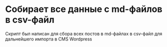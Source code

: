 # Собирает все данные с md-файлов в csv-файл

Скрипт был написан для сбора всех постов в md-файлах в csv-файл для дальнейшего импорта в CMS Wordpress
